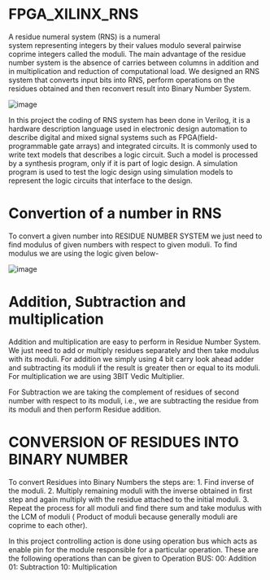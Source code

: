 # FPGA_XILINX_RNS

A residue numeral system (RNS) is a numeral system representing integers by their values modulo several pairwise coprime integers called the moduli.
The main advantage of the residue number system is the absence of carries between columns in addition and in multiplication and reduction of computational load.
We designed an RNS system that converts input bits into RNS, perform operations on the residues obtained and then reconvert result into Binary Number System.

![image](https://user-images.githubusercontent.com/37958251/171382130-2ea56726-b4dc-43f5-a56b-7014f7926016.png)

In this project the coding of RNS system has been done in Verilog, it is a hardware description language used in electronic design automation to describe digital and mixed signal systems such as FPGA(field-programmable gate arrays) and integrated circuits. It is commonly used to write text models that describes  a logic circuit. Such a model is processed by a  synthesis program, only if it is part of logic design. A simulation program is used to test the logic design using simulation models to represent the logic circuits that interface to the design.

# Convertion of a number in RNS
To convert a given number into RESIDUE NUMBER SYSTEM we just need to find modulus of given numbers with respect to given moduli. To find modulus we are using the logic given below-

![image](https://user-images.githubusercontent.com/37958251/171382303-5b7bcbe8-2c7e-40f8-9fed-fdb0cbe2eab4.png)

# Addition, Subtraction and multiplication

Addition and multiplication are easy to perform in Residue Number System. We just need to add or multiply residues separately and then take modulus with its moduli. For addition we simply using 4 bit carry look ahead adder and subtracting its moduli if the result is greater then or equal to its moduli. For multiplication we are using 3BIT Vedic Multiplier.

For Subtraction we are taking the complement of residues of second number with respect to its moduli, i.e., we are subtracting the residue from its moduli and then perform Residue addition.
	
#  CONVERSION OF RESIDUES INTO BINARY NUMBER
To convert Residues into Binary Numbers the steps are:
	1. Find inverse of the moduli.
	2. Multiply remaining moduli with the inverse obtained in first step and again multiply with the residue attached to the initial moduli.
	3. Repeat the process for all moduli and find there sum and take modulus with the LCM of moduli ( Product of moduli because generally moduli are coprime to each other).

In this project controlling action is done using operation bus which acts as enable pin for the module responsible for a particular operation.
These are the following  operations than can be given to Operation BUS:
00: Addition 
01: Subtraction
10: Multiplication 
